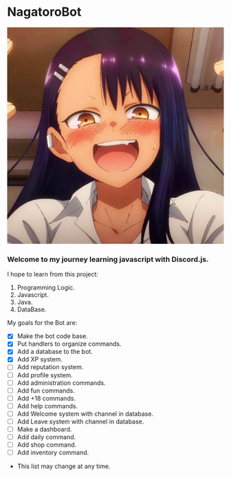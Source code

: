 # NagatoroBot
![Nagatoro Avatar](/images/avatar.jpg)

<h3> Welcome to my journey learning javascript with Discord.js.</h3>

I hope to learn from this project:
1. Programming Logic.
2. Javascript.
3. Java.
4. DataBase.

My goals for the Bot are:
- [x] Make the bot code base.
- [x] Put handlers to organize commands.
- [x] Add a database to the bot.
- [x] Add XP system.
- [ ] Add reputation system.
- [ ] Add profile system.
- [ ] Add administration commands.
- [ ] Add fun commands.
- [ ] Add +18 commands.
- [ ] Add help commands.
- [ ] Add Welcome system with channel in database.
- [ ] Add Leave system with channel in database.
- [ ] Make a dashboard.
- [ ] Add daily command.
- [ ] Add shop command.
- [ ] Add inventory command.

* This list may change at any time.
